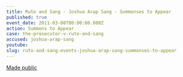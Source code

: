 ```yaml
---
title: Ruto and Sang - Joshua Arap Sang - Summonses to Appear
published: true
event_date: 2011-03-08T00:00:00.000Z
action: Summons to Appear
case: the-prosecutor-v-ruto-and-sang
accused: joshua-arap-sang
youtube:
slug: ruto-and-sang-events-joshua-arap-sang-summonses-to-appear
---
```



[Made public](http://www.icc-cpi.int/iccdocs/doc/doc1037044.pdf)
